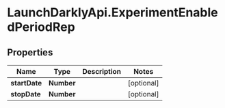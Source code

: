 # LaunchDarklyApi.ExperimentEnabledPeriodRep

## Properties

Name | Type | Description | Notes
------------ | ------------- | ------------- | -------------
**startDate** | **Number** |  | [optional] 
**stopDate** | **Number** |  | [optional] 


